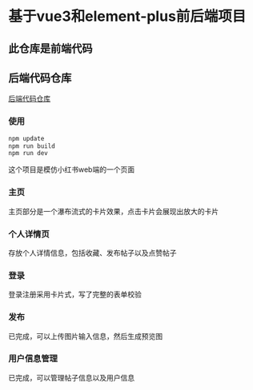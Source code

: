 # 基于vue3和element-plus前后端项目

## 此仓库是前端代码

## 后端代码仓库
[后端代码仓库](https://github.com/xishandong/Django_Server_redbook)

### 使用

``` bash
npm update
npm run build
npm run dev
```

这个项目是模仿小红书web端的一个页面

### 主页

主页部分是一个瀑布流式的卡片效果，点击卡片会展现出放大的卡片

### 个人详情页

存放个人详情信息，包括收藏、发布帖子以及点赞帖子

### 登录

登录注册采用卡片式，写了完整的表单校验

### 发布

已完成，可以上传图片输入信息，然后生成预览图

### 用户信息管理

已完成，可以管理帖子信息以及用户信息